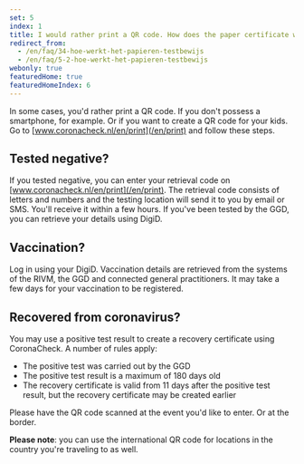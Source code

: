 ```yaml
---
set: 5
index: 1
title: I would rather print a QR code. How does the paper certificate work?
redirect_from: 
  - /en/faq/34-hoe-werkt-het-papieren-testbewijs
  - /en/faq/5-2-hoe-werkt-het-papieren-testbewijs
webonly: true
featuredHome: true
featuredHomeIndex: 6
---
```

In some cases, you'd rather print a QR code. If you don't possess a smartphone, for example. Or if you want to create a QR code for your kids. Go to [www.coronacheck.nl/en/print](/en/print) and follow these steps. 

## Tested negative?

If you tested negative, you can enter your retrieval code on [www.coronacheck.nl/en/print](/en/print). The retrieval code consists of letters and numbers and the testing location will send it to you by email or SMS. You'll receive it within a few hours. If you've been tested by the GGD, you can retrieve your details using DigiD. 

## Vaccination?

Log in using your DigiD. Vaccination details are retrieved from the systems of the RIVM, the GGD and connected general practitioners. It may take a few days for your vaccination to be registered. 

## Recovered from coronavirus?

You may use a positive test result to create a recovery certificate using CoronaCheck. A number of rules apply: 

- The positive test was carried out by the GGD
- The positive test result is a maximum of 180 days old
- The recovery certificate is valid from 11 days after the positive test result, but the recovery certificate may be created earlier

Please have the QR code scanned at the event you'd like to enter. Or at the border.

**Please note**: you can use the international QR code for locations in the country you're traveling to as well. 
